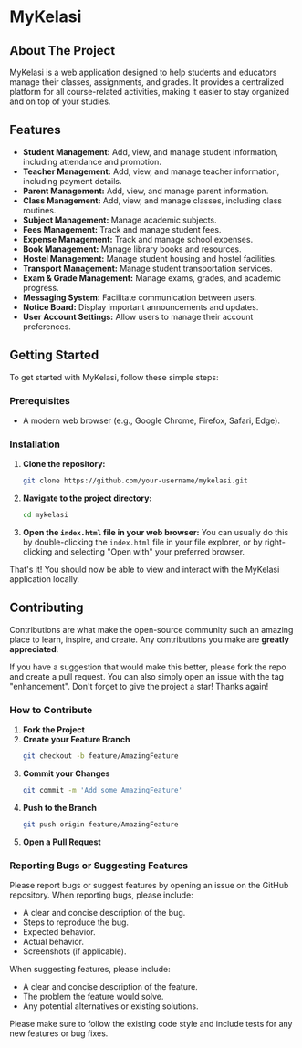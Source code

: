 # MyKelasi

## About The Project

MyKelasi is a web application designed to help students and educators manage their classes, assignments, and grades. It provides a centralized platform for all course-related activities, making it easier to stay organized and on top of your studies.

## Features

*   **Student Management:** Add, view, and manage student information, including attendance and promotion.
*   **Teacher Management:** Add, view, and manage teacher information, including payment details.
*   **Parent Management:** Add, view, and manage parent information.
*   **Class Management:** Add, view, and manage classes, including class routines.
*   **Subject Management:** Manage academic subjects.
*   **Fees Management:** Track and manage student fees.
*   **Expense Management:** Track and manage school expenses.
*   **Book Management:** Manage library books and resources.
*   **Hostel Management:** Manage student housing and hostel facilities.
*   **Transport Management:** Manage student transportation services.
*   **Exam & Grade Management:** Manage exams, grades, and academic progress.
*   **Messaging System:** Facilitate communication between users.
*   **Notice Board:** Display important announcements and updates.
*   **User Account Settings:** Allow users to manage their account preferences.

## Getting Started

To get started with MyKelasi, follow these simple steps:

### Prerequisites

*   A modern web browser (e.g., Google Chrome, Firefox, Safari, Edge).

### Installation

1.  **Clone the repository:**
    ```bash
    git clone https://github.com/your-username/mykelasi.git
    ```
2.  **Navigate to the project directory:**
    ```bash
    cd mykelasi
    ```
3.  **Open the `index.html` file in your web browser:**
    You can usually do this by double-clicking the `index.html` file in your file explorer, or by right-clicking and selecting "Open with" your preferred browser.

That's it! You should now be able to view and interact with the MyKelasi application locally.

## Contributing

Contributions are what make the open-source community such an amazing place to learn, inspire, and create. Any contributions you make are **greatly appreciated**.

If you have a suggestion that would make this better, please fork the repo and create a pull request. You can also simply open an issue with the tag "enhancement".
Don't forget to give the project a star! Thanks again!

### How to Contribute

1.  **Fork the Project**
2.  **Create your Feature Branch**
    ```bash
    git checkout -b feature/AmazingFeature
    ```
3.  **Commit your Changes**
    ```bash
    git commit -m 'Add some AmazingFeature'
    ```
4.  **Push to the Branch**
    ```bash
    git push origin feature/AmazingFeature
    ```
5.  **Open a Pull Request**

### Reporting Bugs or Suggesting Features

Please report bugs or suggest features by opening an issue on the GitHub repository.
When reporting bugs, please include:
*   A clear and concise description of the bug.
*   Steps to reproduce the bug.
*   Expected behavior.
*   Actual behavior.
*   Screenshots (if applicable).

When suggesting features, please include:
*   A clear and concise description of the feature.
*   The problem the feature would solve.
*   Any potential alternatives or existing solutions.

Please make sure to follow the existing code style and include tests for any new features or bug fixes.